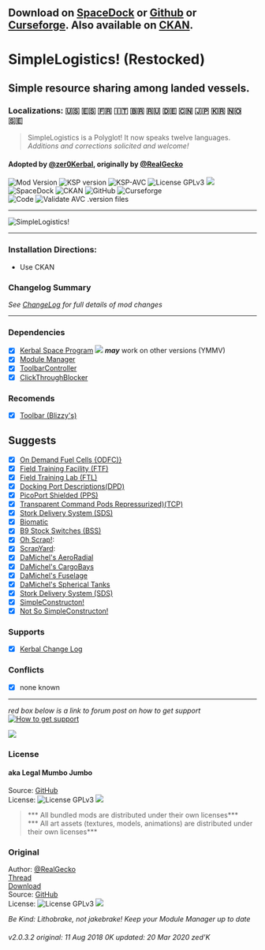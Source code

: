 <!-- Readme.md v1.1.2.0
SimpleLogistics! (SLR)
created: 11 Aug 2018
updated: 01 Feb 2020 -->

## Download on [SpaceDock][MOD:rel-spacedock] or [Github][MOD:rel-github] or [Curseforge][MOD:rel-curseforge]. Also available on [CKAN][MOD:rel-ckan].  

# SimpleLogistics! (Restocked)  
## Simple resource sharing among landed vessels.  
### Localizations: 🇺🇸 🇪🇸 🇫🇷 🇮🇹 🇧🇷 🇷🇺 🇩🇪 🇨🇳 🇯🇵 🇰🇷 🇳🇴 🇸🇪  
> SimpleLogistics is a Polyglot! It now speaks twelve languages.  
> *Additions and corrections solicited and welcome!*  
#### Adopted by [@zer0Kerbal][LINK:zer0kerbal], originally by [@RealGecko][LINK:realgecko]  
![Mod Version][shield:mod:latest] 
![KSP version][shield:ksp] ![KSP-AVC][shield:kspavc] ![License GPLv3][shield:license] ![][LOGO:gplv3]   
![SpaceDock][shield:spacedock] ![CKAN][shield:ckan] ![GitHub][shield:github] ![Curseforge][shield:curseforge]  
![Code][shield:code] ![Validate AVC .version files][shield:avcvalid]  
***
![SimpleLogistics!][IMG:hero:0]  
***
### Installation Directions:
- Use CKAN
### Changelog Summary
*See [ChangeLog][MOD:changelog] for full details of mod changes*
***
### Dependencies
- [x] [Kerbal Space Program][KSP:website] [![][shield:ksp]][KSP:website] ***may*** work on other versions (YMMV)
- [x] [Module Manager][thread:mm] 
- [x] [ToolbarController][thread:tbc]  
- [x] [ClickThroughBlocker][thread:ctb]
### Recomends  
- [x] [Toolbar (Blizzy's)][thread:tbr]  
## Suggests
- [x] [On Demand Fuel Cells {ODFC)}][thread:ODFC]  
- [x] [Field Training Facility (FTF)][thread:FTF]  
- [x] [Field Training Lab (FTL)][thread:FTL]  
- [x] [Docking Port Descriptions(DPD)][thread:DPD]  
- [x] [PicoPort Shielded (PPS)][thread:PPS]  
- [x] [Transparent Command Pods Repressurized)(TCP)][thread:TCP]  
- [x] [Stork Delivery System (SDS)][thread:SDS]
- [x] [Biomatic][thread:BIO]
- [x] [B9 Stock Switches (BSS)]()
- [x] [Oh Scrap!][thread:OHS]:  
- [x] [ScrapYard][thread:SYD]:  
- [x] [DaMichel's AeroRadial][thread:DAR]  
- [x] [DaMichel's CargoBays][thread:DCB]  
- [x] [DaMichel's Fuselage][thread:DMF]  
- [x] [DaMichel's Spherical Tanks][thread:DST]  
- [x] [Stork Delivery System (SDS)][thread:SDS]  
- [x] [SimpleConstructon!][thread:SC!]  
- [x] [Not So SimpleConstructon!][thread:NSSC]  
### Supports
- [x] [Kerbal Change Log][thread:kcl]  
### Conflicts
- [x] none known
***  
*red box below is a link to forum post on how to get support*  
[![How to get support][image:get-support]][thread:getsupport]

[![][UTUBE:img]][UTUBE:link]
<!-- <iframe width="649" height="365" src="https://www.youtube.com/embed/cJjIAE0RoK0" frameborder="0" allow="accelerometer; autoplay; encrypted-media; gyroscope; picture-in-picture" allowfullscreen></iframe> -->

### License
#### aka Legal Mumbo Jumbo
Source: [GitHub][MOD:github:repo]  
License: ![License GPLv3][shield:license] ![][LOGO:gplv3]    
> *** All bundled mods are distributed under their own licenses***  
> *** All art assets (textures, models, animations) are distributed under their own licenses***   
### Original
Author: [@RealGecko][LINK:realgecko]  
[Thread][MOD:original:thread]  
[Download][MOD:original:download]  
Source: [GitHub][MOD:original:source]  
License: ![License GPLv3][shield:license] ![][LOGO:gplv3]  


 *Be Kind: Lithobrake, not jakebrake! Keep your Module Manager up to date*

###### v2.0.3.2 original: 11 Aug 2018 0K updated: 20 Mar 2020 zed'K

<!-- graphical links to downloads -->
[MOD:license]:      https://github.com/zer0Kerbal/SimpleLogistics/blob/master/LICENSE
[MOD:contributing]: https://github.com/zer0Kerbal/SimpleLogistics/blob/master/.github/CONTRIBUTING.md
[MOD:issues]:       https://github.com/zer0Kerbal/SimpleLogistics/issues
[MOD:wiki]:         https://github.com/zer0Kerbal/SimpleLogistics/
[MOD:known]:        https://github.com/zer0Kerbal/SimpleLogistics/wiki/Known-Issues
[MOD:forum]:        https://forum.kerbalspaceprogram.com/index.php?/topic/191045-*
[MOD:github:repo]:  https://github.com/zer0Kerbal/SimpleLogistics/
[MOD:changelog]:    https://raw.githubusercontent.com/zer0Kerbal/SimpleLogistics/master/Changelog.cfg
[KSP:website]:      http://kerbalspaceprogram.com/

<!--- original mod stuff -->
[MOD:original:source]:  https://github.com/Real-Gecko/KSP-SimpleLogistics  
[MOD:original:thread]:  https://forum.kerbalspaceprogram.com/index.php?/topic/152345-*  
[MOD:original:download]: https://github.com/Real-Gecko/KSP-SimpleLogistics/releases/latest  

<!--- license logo urls -->
[LOGO:mit]:     https://i.postimg.cc/bvjfsMP5/MIT-17x17.png
[LOGO:gplv3]:   https://i.postimg.cc/90kCDs7K/gplv3-48x17.png
[LOGO:ccbysa4]: https://licensebuttons.net/l/by-sa/4.0/80x15.png

[MOD:rel-github]: https://github.com/zer0Kerbal/SimpleLogistics/releases/latest "GitHub"
[MOD:rel-spacedock]: http://spacedock.info/mod/1889
[MOD:rel-curseforge]: https://www.curseforge.com/kerbal/ksp-mods/SimpleLogistics
[MOD:rel-ckan]: http://forum.kerbalspaceprogram.com/index.php?/topic/90246-*

[image:rel-github]:       https://i.imgur.com/RE4Ppr9.png
[image:rel-spacedock]: https://i.imgur.com/m0a7tn2.png
[image:rel-curseforge]: https://i.postimg.cc/RZNyB5vP/Download-On-Curse.png
[image:get-support]:    https://i.postimg.cc/vHP6zmrw/image.png

[image:rel-ckan]:    https://i.postimg.cc/x8XSVg4R/sj507JC.png
[image:changelog]: https://i.postimg.cc/qM9p4V0C/changelog.png
[image:source]:      https://i.postimg.cc/tJ8GqW0H/source.png

[image:rel-github-sm]:      https://i.postimg.cc/1XXy5yfD/github.png
[image:rel-spacedock-sm]: https://i.postimg.cc/DZ22Hrhj/spacedock.png
[image:rel-curseforge-sm]: https://i.postimg.cc/ZRVTSWKT/UVVt0OP.png
  
[shield:mod:latest]: https://img.shields.io/github/v/release/zer0Kerbal/SimpleLogistics?include_prereleases?style=plastic
[shield:mod]: https://img.shields.io/endpoint?url=https://raw.githubusercontent.com/zer0Kerbal/SimpleLogistics/master/json/mod.json
[shield:ksp]: https://img.shields.io/endpoint?url=https://raw.githubusercontent.com/zer0Kerbal/SimpleLogistics/master/json/ksp.json
[shield:license]: https://img.shields.io/endpoint?url=https://raw.githubusercontent.com/zer0Kerbal/SimpleLogistics/master/json/license.json
[shield:code]: https://img.shields.io/endpoint?url=https://raw.githubusercontent.com/zer0Kerbal/SimpleLogistics/master/json/code.json  
[shield:kspavc]:     https://img.shields.io/badge/KSP-AVC--supported-brightgreen.svg?style=plastic
[shield:spacedock]:  https://img.shields.io/badge/SpaceDock-listed-blue.svg?style=plastic
[shield:ckan]:       https://img.shields.io/badge/CKAN-Indexed-blue.svg?style=plastic
[shield:github]:     https://img.shields.io/badge/Github-Indexed-blue.svg?style=plastic&logo=github
[shield:curseforge]: https://img.shields.io/badge/CurseForge-listed-blue.svg?style=plastic  
[shield:avcvalid]:    https://github.com/zer0Kerbal/SimpleLogistics/workflows/Validate%20AVC%20.version%20files/badge.svg

<!-- zer0Kerbal mods -->
[thread:ODFC]: https://forum.kerbalspaceprogram.com/index.php?/topic/187625-* "On Demand Fuel Cells"
[thread:FTF]:  https://forum.kerbalspaceprogram.com/index.php?/topic/188841-* "Field Training Facility"
[thread:FTL]:  https://forum.kerbalspaceprogram.com/index.php?/topic/188841-* "Field Training Lab"
[thread:MHH]:  https://forum.kerbalspaceprogram.com/index.php?/topic/188246-* "More Hitchhikers"
[thread:TCP]:  https://forum.kerbalspaceprogram.com/index.php?/topic/187495-* "Transparent Command Pods"
[thread:NUK]:  https://forum.kerbalspaceprogram.com/index.php?/topic/21466-*
[thread:OHS]:  https://forum.kerbalspaceprogram.com/index.php?/topic/192360-* "Oh Scrap!"
[thread:SYD]:  https://forum.kerbalspaceprogram.com/index.php?/topic/192360-* "ScrapYard"
[thread:DRL]: https:// "DRElite (DRL)"

[thread:DPD]:  https://github.com/zer0Kerbal/KGEx/tree/master/GameData/KGEx/DockingPortDescriptions  
[thread:PPS]:  https://forum.kerbalspaceprogram.com/index.php?/topic/192187-*  
[thread:VG0]:  http:// "Vanguard"  
[thread:PRB]:  http:// "ProbiTronics"  
[thread:CTN]:  http:// "CTN"  
[thread:DST]:  https://forum.kerbalspaceprogram.com/index.php?/topic/191719-* "DaMichel's Spherical Tanks"  
[thread:DMF]:  https://forum.kerbalspaceprogram.com/index.php?/topic/191719-* "DaMichel's Fuselage"  
[thread:DAR]:  https://forum.kerbalspaceprogram.com/index.php?/topic/191719-* "DaMichel's AeroRadial"  
[thread:DCB]:  https://forum.kerbalspaceprogram.com/index.php?/topic/191719-* "DaMichel's CargoBays"  
[thread:SDS]:  https://forum.kerbalspaceprogram.com/index.php?/topic/191719-* "Stork Delivery System (SDS)"  
[thread:SC!]:  https://forum.kerbalspaceprogram.com/index.php?/topic/191424-* "SimpleConstructon!"  
[thread:SL!]:  https://forum.kerbalspaceprogram.com/index.php?/topic/191045-* "SimpleLogistics!"  
[thread:NSSC]: https://forum.kerbalspaceprogram.com/index.php?/topic/191504-* "Not So SimpleConstructon!" 
[thread:BIO]:  https://forum.kerbalspaceprogram.com/index.php?/topic/191426-* "Biomatic"  
[thread:BSS]:  http:// "B9 Stock Switches"  
[thread:HB!]:  http:// "HotBeverages"  

[thread:mm]:  http://forum.kerbalspaceprogram.com/index.php?/topic/50533-* "ModuleManager"  
[thread:mc]:  https://forum.kerbalspaceprogram.com/index.php?/topic/178484-* " "
[thread:kcl]:  https://forum.kerbalspaceprogram.com/index.php?/topic/179207-* "Kerbal Change Log"  
[thread:sr]:   https://forum.kerbalspaceprogram.com/index.php?/topic/179306-* "StageRecovery"  
[thread:kct]: https://forum.kerbalspaceprogram.com/index.php?/topic/182877-* "Kerbal Construction Time"  
[thread:far]: https://forum.kerbalspaceprogram.com/index.php?/topic/179445-* "Ferram Aerospace Research"  
[thread:tbc]: https://forum.kerbalspaceprogram.com/index.php?/topic/169509-* "ToolbarController"  
[thread:ctb]: https://forum.kerbalspaceprogram.com/index.php?/topic/170747-* "ClickThroughBlocker"  
[thread:tbr]: https://forum.kerbalspaceprogram.com/index.php?/topic/161857-* "Blizzy's"  

[thread:tweakscale]:            https://forum.kerbalspaceprogram.com/index.php?/topic/179030-*
[thread:communityresourcepack]: http://forum.kerbalspaceprogram.com/index.php?/topic/83007-*
[thread:getsupport]: https://forum.kerbalspaceprogram.com/index.php?/topic/83212-*

[LINK:zer0Kerbal]:     https://forum.kerbalspaceprogram.com/index.php?/profile/190933-zer0kerbal/  
[LINK:realgecko]: https://forum.kerbalspaceprogram.com/index.php?/profile/162682-realgecko/   
[LINK:matterbeam]: http://  
[LINK:orig]: http://  


[IMG:hero:0]: https://spacedock.info/content/RealGecko_4471/SimpleLogistics/SimpleLogistics-1479979364.054124.png
[IMG:hero:1]: http://  
[IMG:hero:2]: http://  

[UTUBE:img]:  http://img.youtube.com/vi/cJjIAE0RoK0/0.jpg  
[UTUBE:link]: http://www.youtube.com/watch?v=cJjIAE0RoK0 "Kottabo Talks SimpleLogistics"  
